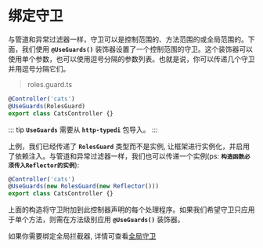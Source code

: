 # 绑定守卫

与管道和异常过滤器一样，守卫可以是控制范围的、方法范围的或全局范围的。下面，我们使用 **`@UseGuards()`** 装饰器设置了一个控制范围的守卫。这个装饰器可以使用单个参数，也可以使用逗号分隔的参数列表。也就是说，你可以传递几个守卫并用逗号分隔它们。

> roles.guard.ts

```ts
@Controller('cats')
@UseGuards(RolesGuard)
export class CatsController {}
```

::: tip
**`UseGuards`** 需要从 **`http-typedi`** 包导入。
:::

上例，我们已经传递了 **`RolesGuard`** 类型而不是实例, 让框架进行实例化，并启用了依赖注入。与管道和异常过滤器一样，我们也可以传递一个实例(ps: **`构造函数必须传入Reflector的实例`**):


```ts
@Controller('cats')
@UseGuards(new RolesGuard(new Reflector()))
export class CatsController {}
```

上面的构造将守卫附加到此控制器声明的每个处理程序。如果我们希望守卫只应用于单个方法，则需在方法级别应用 **`@UseGuards()`** 装饰器。

如果你需要绑定全局拦截器, 详情可查看[全局守卫](../global-config/use-guards.md)
